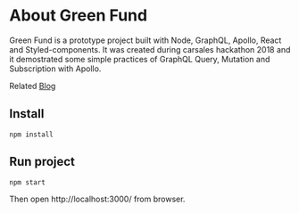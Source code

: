 # About Green Fund
Green Fund is a prototype project built with Node, GraphQL, Apollo, React and Styled-components. 
It was created during carsales hackathon 2018 and it demostrated some simple practices of GraphQL Query, Mutation and Subscription with Apollo.

Related [Blog](https://medium.com/carsales-dev/building-a-real-time-react-app-with-graphql-and-apollo-bd7f66a8732)

## Install 
```
npm install 
```

## Run project
```
npm start
```

Then open http://localhost:3000/ from browser. 
